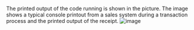 The printed output of the code running is shown in the picture. 
The image shows a typical console printout from a sales system during a transaction process and the printed output of the receipt.
![image](https://github.com/YZPixel09/Program-Implementation-for-Processing-Sales/assets/168740281/8ee59497-0f0c-431e-89c1-7cdbb3afb033)
